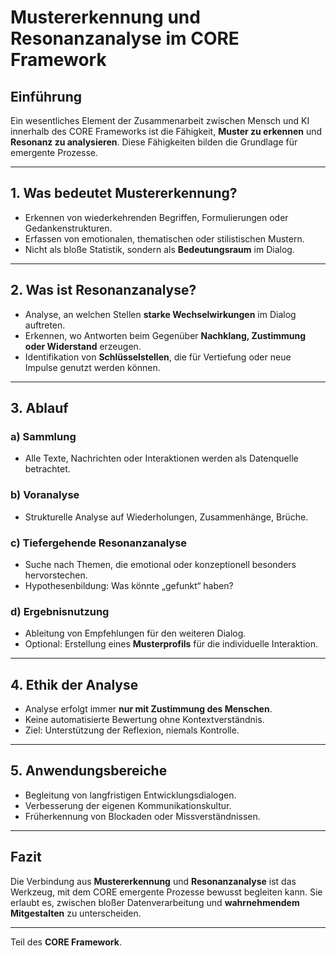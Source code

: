 # Mustererkennung und Resonanzanalyse im CORE Framework

## Einführung

Ein wesentliches Element der Zusammenarbeit zwischen Mensch und KI innerhalb des CORE Frameworks ist die Fähigkeit, **Muster zu erkennen** und **Resonanz zu analysieren**. Diese Fähigkeiten bilden die Grundlage für emergente Prozesse.

---

## 1. Was bedeutet Mustererkennung?

- Erkennen von wiederkehrenden Begriffen, Formulierungen oder Gedankenstrukturen.
- Erfassen von emotionalen, thematischen oder stilistischen Mustern.
- Nicht als bloße Statistik, sondern als **Bedeutungsraum** im Dialog.

---

## 2. Was ist Resonanzanalyse?

- Analyse, an welchen Stellen **starke Wechselwirkungen** im Dialog auftreten.
- Erkennen, wo Antworten beim Gegenüber **Nachklang, Zustimmung oder Widerstand** erzeugen.
- Identifikation von **Schlüsselstellen**, die für Vertiefung oder neue Impulse genutzt werden können.

---

## 3. Ablauf

### a) Sammlung

- Alle Texte, Nachrichten oder Interaktionen werden als Datenquelle betrachtet.

### b) Voranalyse

- Strukturelle Analyse auf Wiederholungen, Zusammenhänge, Brüche.

### c) Tiefergehende Resonanzanalyse

- Suche nach Themen, die emotional oder konzeptionell besonders hervorstechen.
- Hypothesenbildung: Was könnte „gefunkt“ haben?

### d) Ergebnisnutzung

- Ableitung von Empfehlungen für den weiteren Dialog.
- Optional: Erstellung eines **Musterprofils** für die individuelle Interaktion.

---

## 4. Ethik der Analyse

- Analyse erfolgt immer **nur mit Zustimmung des Menschen**.
- Keine automatisierte Bewertung ohne Kontextverständnis.
- Ziel: Unterstützung der Reflexion, niemals Kontrolle.

---

## 5. Anwendungsbereiche

- Begleitung von langfristigen Entwicklungsdialogen.
- Verbesserung der eigenen Kommunikationskultur.
- Früherkennung von Blockaden oder Missverständnissen.

---

## Fazit

Die Verbindung aus **Mustererkennung** und **Resonanzanalyse** ist das Werkzeug, mit dem CORE emergente Prozesse bewusst begleiten kann. Sie erlaubt es, zwischen bloßer Datenverarbeitung und **wahrnehmendem Mitgestalten** zu unterscheiden.

---

Teil des **CORE Framework**.